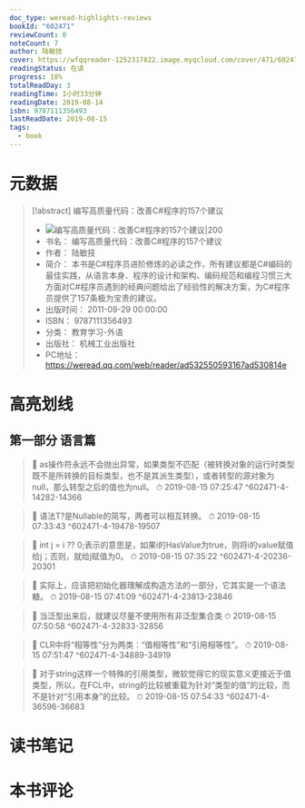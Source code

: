```yaml
---
doc_type: weread-highlights-reviews
bookId: "602471"
reviewCount: 0
noteCount: 7
author: 陆敏技
cover: https://wfqqreader-1252317822.image.myqcloud.com/cover/471/602471/t7_602471.jpg
readingStatus: 在读
progress: 18%
totalReadDay: 3
readingTime: 1小时33分钟
readingDate: 2019-08-14
isbn: 9787111356493
lastReadDate: 2019-08-15
tags:
  - book
---
```

# 元数据
> [!abstract] 编写高质量代码：改善C#程序的157个建议
> - ![ 编写高质量代码：改善C#程序的157个建议|200](https://wfqqreader-1252317822.image.myqcloud.com/cover/471/602471/t7_602471.jpg)
> - 书名： 编写高质量代码：改善C#程序的157个建议
> - 作者： 陆敏技
> - 简介： 本书是C#程序员进阶修炼的必读之作，所有建议都是C#编码的最佳实践，从语言本身、程序的设计和架构、编码规范和编程习惯三大方面对C#程序员遇到的经典问题给出了经验性的解决方案，为C#程序员提供了157条极为宝贵的建议。
> - 出版时间： 2011-09-29 00:00:00
> - ISBN： 9787111356493
> - 分类： 教育学习-外语
> - 出版社： 机械工业出版社
> - PC地址：https://weread.qq.com/web/reader/ad532550593167ad530814e

# 高亮划线

## 第一部分 语言篇

> 📌 as操作符永远不会抛出异常，如果类型不匹配（被转换对象的运行时类型既不是所转换的目标类型，也不是其派生类型），或者转型的源对象为null，那么转型之后的值也为null。 
> ⏱ 2019-08-15 07:25:47 ^602471-4-14282-14366

> 📌 语法T?是Nullable<T>的简写，两者可以相互转换。 
> ⏱ 2019-08-15 07:33:43 ^602471-4-19478-19507

> 📌 int j = i ?? 0;表示的意思是，如果i的HasValue为true，则将i的value赋值给j；否则，就给j赋值为0。 
> ⏱ 2019-08-15 07:35:22 ^602471-4-20236-20301

> 📌 实际上，应该把初始化器理解成构造方法的一部分，它其实是一个语法糖。 
> ⏱ 2019-08-15 07:41:09 ^602471-4-23813-23846

> 📌 当泛型出来后，就建议尽量不使用所有非泛型集合类 
> ⏱ 2019-08-15 07:50:58 ^602471-4-32833-32856

> 📌 CLR中将“相等性”分为两类：“值相等性”和“引用相等性”。 
> ⏱ 2019-08-15 07:51:47 ^602471-4-34889-34919

> 📌 对于string这样一个特殊的引用类型，微软觉得它的现实意义更接近于值类型，所以，在FCL中，string的比较被重载为针对“类型的值”的比较，而不是针对“引用本身”的比较。 
> ⏱ 2019-08-15 07:54:33 ^602471-4-36596-36683

# 读书笔记

# 本书评论

